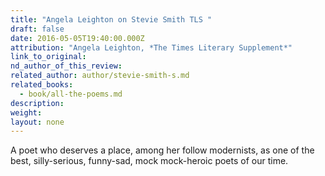 ```yaml
---
title: "Angela Leighton on Stevie Smith TLS "
draft: false
date: 2016-05-05T19:40:00.000Z
attribution: "Angela Leighton, *The Times Literary Supplement*"
link_to_original:
nd_author_of_this_review:
related_author: author/stevie-smith-s.md
related_books:
  - book/all-the-poems.md
description:
weight:
layout: none
---
```

A poet who deserves a place, among her follow modernists, as one of the best, silly-serious, funny-sad, mock mock-heroic poets of our time.

